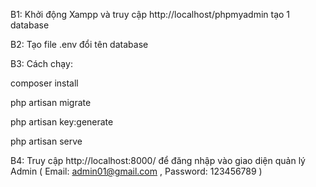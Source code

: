 B1: Khởi động Xampp và truy cập http://localhost/phpmyadmin tạo 1 database

B2: Tạo file .env đổi tên database

B3: Cách chạy:

composer install

php artisan migrate

php artisan key:generate

php artisan serve

B4: Truy cập http://localhost:8000/ để đăng nhập vào giao diện quản lý Admin ( Email: admin01@gmail.com , Password: 123456789 )
